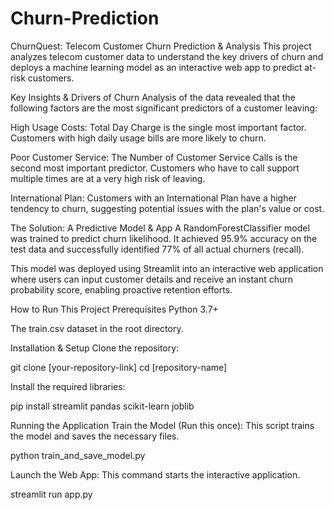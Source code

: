 # Churn-Prediction
ChurnQuest: Telecom Customer Churn Prediction & Analysis
This project analyzes telecom customer data to understand the key drivers of churn and deploys a machine learning model as an interactive web app to predict at-risk customers.

Key Insights & Drivers of Churn
Analysis of the data revealed that the following factors are the most significant predictors of a customer leaving:

High Usage Costs: Total Day Charge is the single most important factor. Customers with high daily usage bills are more likely to churn.

Poor Customer Service: The Number of Customer Service Calls is the second most important predictor. Customers who have to call support multiple times are at a very high risk of leaving.

International Plan: Customers with an International Plan have a higher tendency to churn, suggesting potential issues with the plan's value or cost.

The Solution: A Predictive Model & App
A RandomForestClassifier model was trained to predict churn likelihood. It achieved 95.9% accuracy on the test data and successfully identified 77% of all actual churners (recall).

This model was deployed using Streamlit into an interactive web application where users can input customer details and receive an instant churn probability score, enabling proactive retention efforts.

How to Run This Project
Prerequisites
Python 3.7+

The train.csv dataset in the root directory.

Installation & Setup
Clone the repository:

git clone [your-repository-link]
cd [repository-name]

Install the required libraries:

pip install streamlit pandas scikit-learn joblib

Running the Application
Train the Model (Run this once):
This script trains the model and saves the necessary files.

python train_and_save_model.py

Launch the Web App:
This command starts the interactive application.

streamlit run app.py
